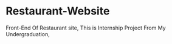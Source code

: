 # Restaurant-Website
Front-End Of Restaurant site, This is Internship Project From My Undergraduation, 
